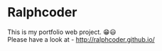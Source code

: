 # Ralphcoder
This is my portfolio web project. 😁😃</br>
Please have a look at - http://ralphcoder.github.io/
